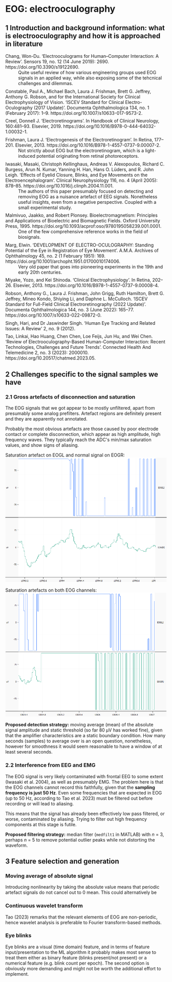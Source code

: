 EOG: <emph>e</emph>lectro<emph>o</emph>culo<emph>g</emph>raphy
==============================================================

1 Introduction and background information: what is electrooculography and how it is approached in literature
-----------------------------------------
<dl>
<style>
dd {margin-bottom: 1ex;}
</style>
<dt>Chang, Won-Du. ‘Electrooculograms for Human–Computer Interaction: A Review’. Sensors 19, no. 12 (14 June 2019): 2690. https://doi.org/10.3390/s19122690.</dt>
  <dd>
    Quite useful review of how various engineering groups used EOG signals in an applied way,
    while also exposing some of the tehcnical challenges and dilemmas.
  </dd>

<dt>Constable, Paul A., Michael Bach, Laura J. Frishman, Brett G. Jeffrey, Anthony G. Robson, and for the International Society for Clinical Electrophysiology of Vision. ‘ISCEV Standard for Clinical Electro-Oculography (2017 Update)’. Documenta Ophthalmologica 134, no. 1 (February 2017): 1–9. https://doi.org/10.1007/s10633-017-9573-2.</dt>
<dd></dd>

<dt>Creel, Donnell J. ‘Electroretinograms’. In Handbook of Clinical Neurology, 160:481–93. Elsevier, 2019. https://doi.org/10.1016/B978-0-444-64032-1.00032-1.</dt>
<dd></dd>

<dt>Frishman, Laura J. ‘Electrogenesis of the Electroretinogram’. In Retina, 177–201. Elsevier, 2013. https://doi.org/10.1016/B978-1-4557-0737-9.00007-2.</dt>
  <dd>
    Not strictly about EOG but the electroretinogram, which is a light-induced potential originating from retinal photoreceptors.
  </dd>

<dt>Iwasaki, Masaki, Christoph Kellinghaus, Andreas V. Alexopoulos, Richard C. Burgess, Arun N. Kumar, Yanning H. Han, Hans O. Lüders, and R. John Leigh. ‘Effects of Eyelid Closure, Blinks, and Eye Movements on the Electroencephalogram’. Clinical Neurophysiology 116, no. 4 (April 2005): 878–85. https://doi.org/10.1016/j.clinph.2004.11.001.</dt>
  <dd>
    The authors of this paper presumably focused on detecting and removing EOG as a nuisance artefact of EEG signals. Nonetheless useful insights, even from a negative perspective.
    Coupled with a small experimental study.
  </dd>

<dt>Malmivuo, Jaakko, and Robert Plonsey. Bioelectromagnetism: Principles and Applications of Bioelectric and Biomagnetic Fields. Oxford University Press, 1995. https://doi.org/10.1093/acprof:oso/9780195058239.001.0001.</dt>
  <dd>
    One of the few comprehensive reference works in the field of biosignals.
  </dd>


<dt>Marg, Elwin. ‘DEVELOPMENT OF ELECTRO-OCULOGRAPHY: Standing Potential of the Eye in Registration of Eye Movement’. A.M.A. Archives of Ophthalmology 45, no. 2 (1 February 1951): 169. https://doi.org/10.1001/archopht.1951.01700010174006.</dt>
  <dd>
    Very old paper that goes into pioneering experiments in the 19th and early 20th centuries.
  </dd>


<dt>Miyake, Yozo, and Kei Shinoda. ‘Clinical Electrophysiology’. In Retina, 202–26. Elsevier, 2013. https://doi.org/10.1016/B978-1-4557-0737-9.00008-4.</dt>
  <dd>
  </dd>


<dt>Robson, Anthony G., Laura J. Frishman, John Grigg, Ruth Hamilton, Brett G. Jeffrey, Mineo Kondo, Shiying Li, and Daphne L. McCulloch. ‘ISCEV Standard for Full-Field Clinical Electroretinography (2022 Update)’. Documenta Ophthalmologica 144, no. 3 (June 2022): 165–77. https://doi.org/10.1007/s10633-022-09872-0.</dt>
  <dd></dd>

<dt>Singh, Hari, and Dr Jaswinder Singh. ‘Human Eye Tracking and Related Issues: A Review’ 2, no. 9 (2012).</dt>
  <dd></dd>

<dt>Tao, Linkai, Hao Huang, Chen Chen, Loe Feijs, Jun Hu, and Wei Chen. ‘Review of Electrooculography-Based Human-Computer Interaction: Recent Technologies, Challenges and Future Trends’. Connected Health And Telemedicine 2, no. 3 (2023): 2000010. https://doi.org/10.20517/chatmed.2023.05.</dt>
  <dd></dd>
</dl>

2 Challenges specific to the signal samples we have
---------------------------------------------------

### 2.1 Gross artefacts of disconnection and saturation
The EOG signals that we got appear to be mostly unfiltered, apart from presumably some analog prefilters. Artefact regions are definitely present and they are apparently not annotated.

Probably the most obvious artefacts are those caused by poor electrode contact
or complete disconnection, which appear as high amplitude, high frequency waves.
They typically reach the ADC's min/max saturation values, and show signs of aliasing.

Saturation artefact on EOGL and normal signal on EOGR:
![Saturation artefact on EOGL and normal signal on EOGR](img/R2edf_EOG_13793s.png "Saturation artefact on EOGL and normal signal on EOGR")

Saturation artefacts on both EOG channels:
![Saturation artefacts on both EOG channels](img/R2edf_EOG_13825s.png "Saturation artefacts on both EOG channels")

**Proposed detection strategy:** moving average (mean) of the absolute signal amplitude
and static threshold (so far 80 &mu;V has worked fine),
given that the amplifier characteristics are a static boundary condition.
How many seconds (samples) to average over is an open question, nonetheless,
however for smoothness it would seem reasonable to have a window of at least several
seconds.

### 2.2 Interference from EEG and EMG
The EOG signal is very likely contaminated with frontal EEG to some extent (Iwasaki et al. 2004),
as well as presumably EMG.
The problem here is that the EOG channels cannot record this faithfully,
given that the **sampling frequency is just 50 Hz**.
Even some frequencies that are expected in EOG (up to 50 Hz, according to Tao et al. 2023)
must be filtered out before recording or will lead to aliasing.

This means that the signal has already been effectively low pass filtered, or worse,
contaminated by aliasing. Trying to filter out high frequency components at this stage
is futile.

**Proposed filtering strategy:** median filter (`medfilt1` in MATLAB) with *n* = 3,
perhaps *n* = 5 to remove potential outlier peaks while not distorting the waveform.


3 Feature selection and generation
----------------------------------
### Moving average of absolute signal
Introducing nonlinearity by taking the absolute value means that periodic
artefact signals do not cancel out to 0 mean. This could alternatively
be


### Continuous wavelet transform
Tao (2023) remarks that the relevant elements of EOG are non-periodic,
hence wavelet analysis is preferable to Fourier transform-based methods.

### Eye blinks
Eye blinks are a visual (time domain) feature, and in terms of feature input/presentation
to the ML algorithm it probably makes most sense to treat them either as binary feature
(blinks present/not present) or a numerical feature (e.g. blink count per epoch).
The second option is obviously more demanding and might not be worth the additional effort
to implement.